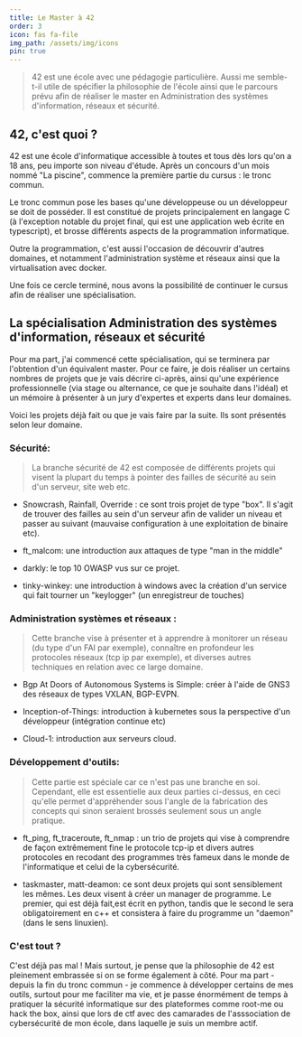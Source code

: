 ```yaml
---
title: Le Master à 42
order: 3
icon: fas fa-file
img_path: /assets/img/icons
pin: true
---
```


> 42 est une école avec une pédagogie particulière. Aussi me semble-t-il utile de spécifier la philosophie de l'école ainsi que le parcours prévu afin de réaliser le master en Administration des systèmes d'information, réseaux et sécurité.

## 42, c'est quoi ?

42 est une école d'informatique accessible à toutes et tous dès lors qu'on a 18 ans, peu importe son niveau d'étude. Après un concours d'un mois nommé "La piscine", commence la première partie du cursus : le tronc commun. 

Le tronc commun pose les bases qu'une développeuse ou un développeur se doit de posséder. Il est constitué de projets principalement en langage C (à l'exception notable du projet final, qui est une application web écrite en typescript), et brosse différents aspects de la programmation informatique.

Outre la programmation, c'est aussi l'occasion de découvrir d'autres domaines, et notamment l'administration système et réseaux ainsi que la virtualisation avec docker.

Une fois ce cercle terminé, nous avons la possibilité de continuer le cursus afin de réaliser une spécialisation.


## La spécialisation Administration des systèmes d'information, réseaux et sécurité

Pour ma part, j'ai commencé cette spécialisation, qui se terminera par l'obtention d'un équivalent master. Pour ce faire, je dois réaliser un certains nombres de projets que je vais décrire ci-après, ainsi qu'une expérience professionnelle (via stage ou alternance, ce que je souhaite dans l'idéal) et un mémoire à présenter à un jury d'expertes et experts dans leur domaines. 

Voici les projets déjà fait ou que je vais faire par la suite. Ils sont présentés selon leur domaine.

### Sécurité:
> La branche sécurité de 42 est composée de différents projets qui visent la plupart du
temps à pointer des failles de sécurité au sein d'un serveur, site web etc.

 - Snowcrash, Rainfall, Override : ce sont trois projet de type "box". Il s'agit
de trouver des failles au sein d'un serveur afin de valider un niveau et passer
au suivant (mauvaise configuration à une exploitation de binaire etc).

- ft_malcom: une introduction aux attaques de type "man in the middle"

- darkly: le top 10 OWASP vus sur ce projet.

- tinky-winkey: une introduction à windows avec la création d'un service qui fait
tourner un "keylogger" (un enregistreur de touches)

### Administration systèmes et réseaux :
> Cette branche vise à présenter et à apprendre à monitorer un réseau (du type d'un FAI par exemple), connaître en profondeur les protocoles réseaux (tcp ip par exemple), et diverses autres techniques en relation avec ce large domaine.

- Bgp At Doors of Autonomous Systems is Simple: créer à l'aide de GNS3 des réseaux de types VXLAN, BGP-EVPN.

- Inception-of-Things: introduction à kubernetes sous la perspective d'un développeur (intégration continue etc)

- Cloud-1: introduction aux serveurs cloud.

### Développement d'outils:
>Cette partie est spéciale car ce n'est pas une branche en soi. Cependant, elle est essentielle aux deux parties ci-dessus, en ceci qu'elle permet d'appréhender sous l'angle de la fabrication des concepts qui sinon seraient brossés seulement sous un angle pratique.

- ft_ping, ft_traceroute, ft_nmap : un trio de projets qui vise à comprendre de façon extrêmement fine le protocole tcp-ip et divers autres protocoles en recodant des programmes très fameux dans le monde de l'informatique et celui de la cybersécurité.

- taskmaster, matt-deamon: ce sont deux projets qui sont sensiblement les mêmes. Les deux visent à créer un manager de programme. Le premier, qui est déjà fait,est écrit en python, tandis que le second le sera obligatoirement en c++ et consistera à faire du programme un "daemon" (dans le sens linuxien).

### C'est tout ?

C'est déjà pas mal ! Mais surtout, je pense que la philosophie de 42 est pleinement embrassée si on se forme également à côté. Pour ma part - depuis la fin du tronc commun - je commence à développer certains de mes outils, surtout pour me faciliter ma vie, et je passe énormément de temps à pratiquer la sécurité informatique sur des plateformes comme root-me ou hack the box, ainsi que lors de ctf avec des camarades de l'asssociation de cybersécurité de mon école, dans laquelle je suis un membre actif.
